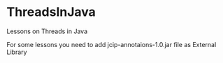 # ThreadsInJava

Lessons on Threads in Java

For some lessons you need to add jcip-annotaions-1.0.jar file as External Library
